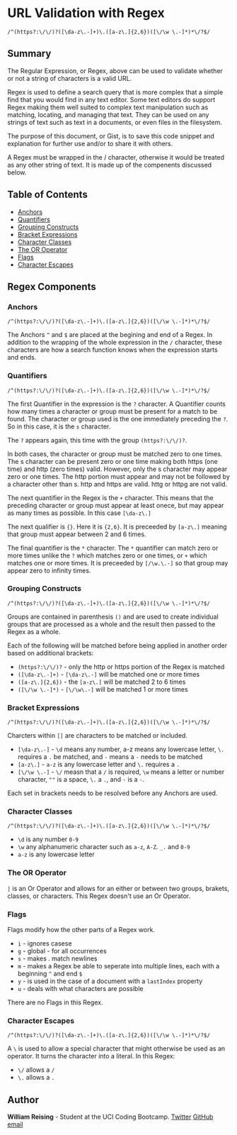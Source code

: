 # URL Validation with Regex

`/^(https?:\/\/)?([\da-z\.-]+)\.([a-z\.]{2,6})([\/\w \.-]*)*\/?$/`

## Summary

The Regular Expression, or Regex, above can be used to validate whether or not a string of characters is a valid URL.

Regex is used to define a search query that is more complex that a simple find that you would find in any text editor. Some text editors do support Regex making them well suited to complex text manipulation such as matching, locating, and managing that text. They can be used on any strings of text such as text in a documents, or even files in the filesystem.

The purpose of this document, or Gist, is to save this code snippet and explanation for further use and/or to share it with others.

A Regex must be wrapped in the / character, otherwise it would be treated as any other string of text. It is made up of the compenents discussed below.

## Table of Contents

- [Anchors](#anchors)
- [Quantifiers](#quantifiers)
- [Grouping Constructs](#grouping-constructs)
- [Bracket Expressions](#bracket-expressions)
- [Character Classes](#character-classes)
- [The OR Operator](#the-or-operator)
- [Flags](#flags)
- [Character Escapes](#character-escapes)

## Regex Components

### Anchors

`/^(https?:\/\/)?([\da-z\.-]+)\.([a-z\.]{2,6})([\/\w \.-]*)*\/?$/`

The Anchors `^` and `$` are placed at the begining and end of a Regex. In addition to the wrapping of the whole expression in the `/` character, these characters are how a search function knows when the expression starts and ends.

### Quantifiers

`/^(https?:\/\/)?([\da-z\.-]+)\.([a-z\.]{2,6})([\/\w \.-]*)*\/?$/`

The first Quantifier in the expression is the `?` character. A Quantifier counts how many times a character or group must be present for a match to be found. The character or group used is the one immediately preceding the `?`. So in this case, it is the `s` character.

The `?` appears again, this time with the group `(https?:\/\/)?`.

In both cases, the character or group must be matched zero to one times. The s character can be present zero or one time making both https (one time) and http (zero times) valid. However, only the s character may appear zero or one times. The http portion must appear and may not be followed by a character other than s. http and https are valid. httg or httpg are not valid.

The next quantifier in the Regex is the `+` character. This means that the preceding character or group must appear at least onece, but may appear as many times as possible. In this case `[\da-z\.]`

The next qualifier is `{}`. Here it is `{2,6}`. It is preceeded by `[a-z\.]` meaning that group must appear between 2 and 6 times.

The final quantifier is the `*` character. The `*` quantifier can match zero or more times unlike the `?` which matches zero or one times, or `+` which matches one or more times. It is preceeded by `[/\w.\.-]` so that group may appear zero to infinity times.

### Grouping Constructs

`/^(https?:\/\/)?([\da-z\.-]+)\.([a-z\.]{2,6})([\/\w \.-]*)*\/?$/`

Groups are contained in parenthesis `()` and are used to create individual groups that are processed as a whole and the result then passed to the Regex as a whole.

Each of the following will be matched before being applied in another order based on additional brackets:

- `(https?:\/\/)?` - only the http or https portion of the Regex is matched
- `([\da-z\.-]+)` - `[\da-z\.-]` will be matched one or more times
- `([a-z\.]{2,6})` - the `[a-z\.]` will be matched 2 to 6 times
- `([\/\w \.-]*)` - `[\/\w\.-]` will be matched 1 or more times

### Bracket Expressions

`/^(https?:\/\/)?([\da-z\.-]+)\.([a-z\.]{2,6})([\/\w \.-]*)*\/?$/`

Charcters within `[]` are characters to be matched or included.

- `[\da-z\.-]` - `\d` means any number, a-z means any lowercase letter, `\.` requires a `.` be matched, and `-` means a `-` needs to be matched
- `[a-z\.]` - `a-z` is any lowercase letter and `\.` requires a `.`
- `[\/\w \.-]` - `\/` measn that a `/` is required, `\w` means a letter or number character, `""` is a space, `\.` a `.`, and `-` is a `-`.

Each set in brackets needs to be resolved before any Anchors are used.

### Character Classes

`/^(https?:\/\/)?([\da-z\.-]+)\.([a-z\.]{2,6})([\/\w \.-]*)*\/?$/`

- `\d` is any number `0-9`
- `\w` any alphanumeric character such as `a-z`, `A-Z`. `_.` and `0-9`
- `a-z` is any lowercase letter

### The OR Operator

`|` is an Or Operator and allows for an either or between two groups, brakets, classes, or characters. This Regex doesn't use an Or Operator.

### Flags

Flags modify how the other parts of a Regex work.

- `i` - ignores casese
- `g` - global - for all occurrences
- `s` - makes . match newlines
- `m` - makes a Regex be able to seperate into multiple lines, each with a beginning `^` and end `$`
- `y` - is used in the case of a document with a `lastIndex` property
- `u` - deals with what characters are possible

There are no Flags in this Regex.

### Character Escapes

`/^(https?:\/\/)?([\da-z\.-]+)\.([a-z\.]{2,6})([\/\w \.-]*)*\/?$/`

A `\` is used to allow a special character that might otherwise be used as an operator. It turns the character into a literal. In this Regex:

- `\/` allows a `/`
- `\.` allows a `.`

## Author

**William Reising** - Student at the UCI Coding Bootcamp.
[Twitter](https://twitter.com/reisingtech)
[GitHub](https://github.com/wreising)
[email](mailto:william@reising.dev)